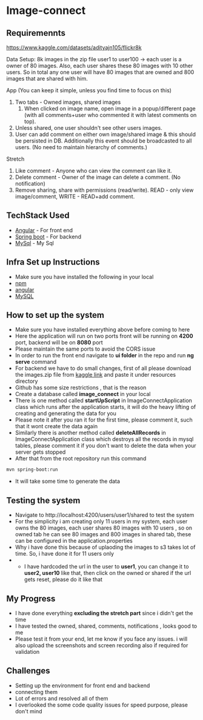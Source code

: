 # Image-connect


## Requiremennts

https://www.kaggle.com/datasets/adityajn105/flickr8k

Data Setup:
8k images in the zip file
user1 to user100 -> each user is a owner of 80 images.
Also, each user shares these 80 images with 10 other users.
So in total any one user will have 80 images that are owned and 800 images that are shared with him.


App (You can keep it simple, unless you find time to focus on this)
1. Two tabs - Owned images, shared images
    1. When clicked on image name, open image in a popup/different page (with all comments+user who commented it with latest comments on top).
2. Unless shared, one user shouldn't see other users images.
3. User can add comment on either own image/shared image & this should be persisted in DB. Additionally this event should be broadcasted to all users.
   (No need to maintain hierarchy of comments.)


Stretch
1. Like comment - Anyone who can view the comment can like it.
2. Delete comment - Owner of the image can delete a comment. (No notification)
3. Remove sharing, share with permissions (read/write). READ - only view image/comment, WRITE - READ+add comment.

## TechStack Used


- [Angular](https://angular.io/) - For front end
- [Spring boot](https://spring.io/projects/spring-boot) - For backend
- [MySql](https://www.mysql.com/) - My Sql



## Infra Set up Instructions
- Make sure you have installed the following in your local
-  [npm](https://www.youtube.com/watch?v=pHz7TgEIa0w)
- [angular](https://www.youtube.com/watch?v=bGsuJqX_65w)
- [MySQL](https://youtu.be/nj3nBCwZaqI)

## How to set up the system
- Make sure you have installed everything above before coming to here
- Here the application will run on two ports front will be running on **4200** port, backend will be on **8080** port
- Please maintain the same ports to avoid the CORS issue
- In order to run the front end navigate to **ui folder** in the repo and run **ng serve** command
- For backend we have to do small changes, first of all please download the images.zip file from [kaggle link](https://www.kaggle.com/datasets/adityajn105/flickr8k) and paste it under resources directory
- Github has some size restrictions , that is the reason
- Create a database called **image_connect** in your local
- There is one method called **startUpScript** in ImageConnectApplication class which runs after the application starts, it will do the heavy lifting of creating   and generating the data for you
- Please note it after you ran it for the first time, please comment it, such that it wont create the data again
- Similarly there is another method called **deleteAllRecords** in ImageConnectApplication class which destroys all the
  records in mysql tables, please comment it if you don't want to delete the data when your server gets stopped
- After that from the root repository run this command
```sh
mvn spring-boot:run
```
- It will take some time to generate the data


## Testing the system
- Navigate to http://localhost:4200/users/user1/shared to test the system
- For the simplicity i am creating only 11 users in my system, each user owns the 80 images, each user shares 80 images with 10 users , so on owned tab he can see 80 images and 800 images in shared tab, these can be configured in the application.properties
- Why i have done this because of uplaoding the images to s3 takes lot of time. So, i have done it for 11 users only
- - I have hardcoded the url in the user to **user1**, you can change it to **user2, user10** like that, then click on the owned or shared if the url gets reset, please do it like that


## My Progress
- I have done everything **excluding the stretch part** since i didn't get the time
- I have tested the owned, shared, comments, notifications , looks good to me
- Please test it from your end, let me know if you face any issues. i will also upload the screenshots and screen recording also if required for validation


## Challenges
- Setting up the environment for front end and backend
- connecting them
- Lot of errors and resolved all of them
- I overlooked the some code quality issues for speed purpose, please don't mind




